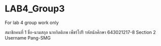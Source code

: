 # LAB4_Group3
For lab 4 group work only

สมาชิกคนที่ 1
ชื่อ-นามสกุล นายกิตติภพ เพ็ชร์โปรี
รหัสนักศึกษา 643021217-8
Section 2
Username Pang-SMG






